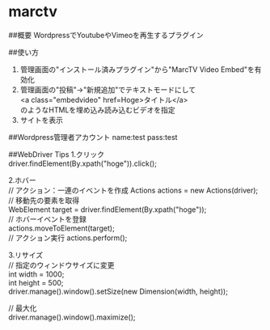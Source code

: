 marctv
===
##概要
WordpressでYoutubeやVimeoを再生するプラグイン

##使い方
1. 管理画面の"インストール済みプラグイン"から"MarcTV Video Embed"を有効化
2. 管理画面の"投稿"->"新規追加"でテキストモードにして  
\<a class="embedvideo" href=Hoge\>タイトル\</a\>  
のようなHTMLを埋め込み読み込むビデオを指定
3. サイトを表示

##Wordpress管理者アカウント
name:test pass:test

##WebDriver Tips
1.クリック  
driver.findElement(By.xpath("hoge")).click();  

2.ホバー    
// アクション：一連のイベントを作成
Actions actions = new Actions(driver);  
// 移動先の要素を取得  
WebElement target = driver.findElement(By.xpath("hoge"));  
// ホバーイベントを登録  
actions.moveToElement(target);  
// アクション実行
actions.perform();  

3.リサイズ  
// 指定のウィンドウサイズに変更  
int width = 1000;  
int height = 500;  
driver.manage().window().setSize(new Dimension(width, height));  

// 最大化  
driver.manage().window().maximize();  
